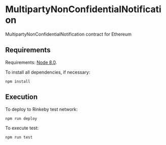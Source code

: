 # MultipartyNonConfidentialNotification
MultipartyNonConfidentialNotification contract for Ethereum

## Requirements
Requirements: [Node 8.0](https://nodejs.org/en/download/).

To install all dependencies, if necessary:
```
npm install
```
## Execution
To deploy to Rinkeby test network:
```
npm run deploy
```

To execute test:
```
npm run test
```
